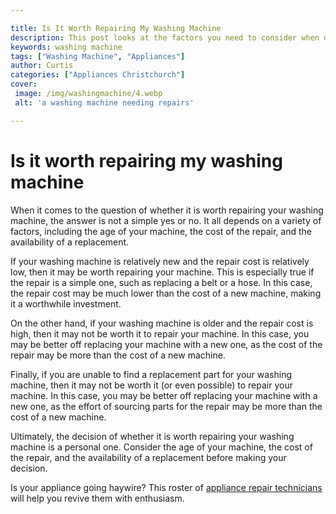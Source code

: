 ```yaml
---

title: Is It Worth Repairing My Washing Machine
description: This post looks at the factors you need to consider when deciding whether to repair your washing machine. Read on to learn more.
keywords: washing machine
tags: ["Washing Machine", "Appliances"]
author: Curtis
categories: ["Appliances Christchurch"]
cover: 
 image: /img/washingmachine/4.webp
 alt: 'a washing machine needing repairs'

---
```


# Is it worth repairing my washing machine

When it comes to the question of whether it is worth repairing your washing machine, the answer is not a simple yes or no. It all depends on a variety of factors, including the age of your machine, the cost of the repair, and the availability of a replacement.

If your washing machine is relatively new and the repair cost is relatively low, then it may be worth repairing your machine. This is especially true if the repair is a simple one, such as replacing a belt or a hose. In this case, the repair cost may be much lower than the cost of a new machine, making it a worthwhile investment.

On the other hand, if your washing machine is older and the repair cost is high, then it may not be worth it to repair your machine. In this case, you may be better off replacing your machine with a new one, as the cost of the repair may be more than the cost of a new machine.

Finally, if you are unable to find a replacement part for your washing machine, then it may not be worth it (or even possible) to repair your machine. In this case, you may be better off replacing your machine with a new one, as the effort of sourcing parts for the repair may be more than the cost of a new machine.

Ultimately, the decision of whether it is worth repairing your washing machine is a personal one. Consider the age of your machine, the cost of the repair, and the availability of a replacement before making your decision.

Is your appliance going haywire? This roster of <a href="/pages/appliance-repair-technicians/">appliance repair technicians</a> will help you revive them with enthusiasm.